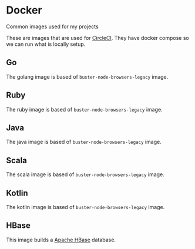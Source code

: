 # Docker

Common images used for my projects

These are images that are used for [CircleCI](https://circleci.com/). They have docker compose so we can run what is locally setup.

## Go

The golang image is based of `buster-node-browsers-legacy` image.

## Ruby

The ruby image is based of `buster-node-browsers-legacy` image.

## Java

The java image is based of `buster-node-browsers-legacy` image.

## Scala

The scala image is based of `buster-node-browsers-legacy` image.

## Kotlin

The kotlin image is based of `buster-node-browsers-legacy` image.

## HBase

This image builds a [Apache HBase](https://hbase.apache.org/book.html) database.
